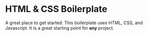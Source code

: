 # HTML & CSS Boilerplate
A great place to get started. This boilerplate uses HTML, CSS, and Javascript. It is a great starting point for **any** project. 
